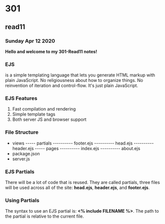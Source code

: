 # 301
## read11
### Sunday Apr 12 2020

**Hello and welcome to my 301-Read11 notes!**

### EJS
 is a simple templating language that lets you generate HTML markup with plain JavaScript. No religiousness about how to organize things. No reinvention of iteration and control-flow. It's just plain JavaScript.

### EJS Features
1. Fast compilation and rendering
2.  Simple template tags
3. Both server JS and browser support

### File Structure
- views
----- partials
---------- footer.ejs
---------- head.ejs
---------- header.ejs
----- pages
---------- index.ejs
---------- about.ejs
- package.json
- server.js

### EJS Partials
There will be a lot of code that is reused. They are called partials, three files will be used across all of the site: **head.ejs**, **header.ejs**, and **footer.ejs**.

### Using Partials
The syntax to use an EJS partial is: **<% include FILENAME %>**. The path to the partial is relative to the current file.